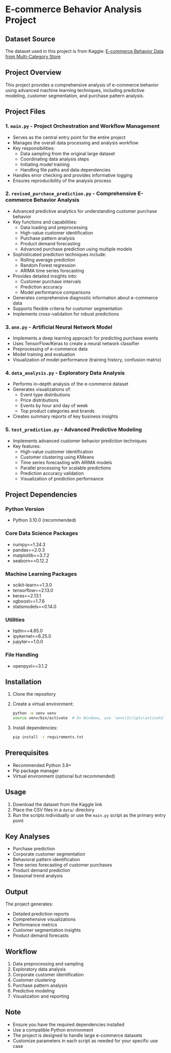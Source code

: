 # E-commerce Behavior Analysis Project

## Dataset Source
The dataset used in this project is from Kaggle: [E-commerce Behavior Data from Multi-Category Store](https://www.kaggle.com/datasets/mkechinov/ecommerce-behavior-data-from-multi-category-store/data)

## Project Overview
This project provides a comprehensive analysis of e-commerce behavior using advanced machine learning techniques, including predictive modeling, customer segmentation, and purchase pattern analysis.

## Project Files

### 1. `main.py` - Project Orchestration and Workflow Management
- Serves as the central entry point for the entire project
- Manages the overall data processing and analysis workflow
- Key responsibilities:
  - Data sampling from the original large dataset
  - Coordinating data analysis steps
  - Initiating model training
  - Handling file paths and data dependencies
- Handles error checking and provides informative logging
- Ensures reproducibility of the analysis process

### 2. `revised_purchase_prediction.py` - Comprehensive E-commerce Behavior Analysis
- Advanced predictive analytics for understanding customer purchase behavior
- Key functions and capabilities:
  - Data loading and preprocessing
  - High-value customer identification
  - Purchase pattern analysis
  - Product demand forecasting
  - Advanced purchase prediction using multiple models
- Sophisticated prediction techniques include:
  - Rolling average prediction
  - Random Forest regression
  - ARIMA time series forecasting
- Provides detailed insights into:
  - Customer purchase intervals
  - Prediction accuracy
  - Model performance comparisons
- Generates comprehensive diagnostic information about e-commerce data
- Supports flexible criteria for customer segmentation
- Implements cross-validation for robust predictions

### 3. `ann.py` - Artificial Neural Network Model
- Implements a deep learning approach for predicting purchase events
- Uses TensorFlow/Keras to create a neural network classifier
- Preprocessing of e-commerce data
- Model training and evaluation
- Visualization of model performance (training history, confusion matrix)

### 4. `data_analysis.py` - Exploratory Data Analysis
- Performs in-depth analysis of the e-commerce dataset
- Generates visualizations of:
  - Event type distributions
  - Price distributions
  - Events by hour and day of week
  - Top product categories and brands
- Creates summary reports of key business insights

### 5. `test_prediction.py` - Advanced Predictive Modeling
- Implements advanced customer behavior prediction techniques
- Key features:
  - High-value customer identification
  - Customer clustering using KMeans
  - Time series forecasting with ARIMA models
  - Parallel processing for scalable predictions
  - Prediction accuracy validation
  - Visualization of prediction performance

## Project Dependencies

### Python Version
- Python 3.10.0 (recommended)

### Core Data Science Packages
- numpy==1.24.3
- pandas==2.0.3
- matplotlib==3.7.2
- seaborn==0.12.2

### Machine Learning Packages
- scikit-learn==1.3.0
- tensorflow==2.13.0
- keras==2.13.1
- xgboost==1.7.6
- statsmodels==0.14.0

### Utilities
- tqdm==4.65.0
- ipykernel==6.25.0
- jupyter==1.0.0

### File Handling
- openpyxl==3.1.2

## Installation

1. Clone the repository
2. Create a virtual environment:
   ```bash
   python -m venv venv
   source venv/bin/activate  # On Windows, use `venv\Scripts\activate`
   ```

3. Install dependencies:
   ```bash
   pip install -r requirements.txt
   ```

## Prerequisites
- Recommended Python 3.8+
- Pip package manager
- Virtual environment (optional but recommended)

## Usage
1. Download the dataset from the Kaggle link
2. Place the CSV files in a `data/` directory
3. Run the scripts individually or use the `main.py` script as the primary entry point

## Key Analyses
- Purchase prediction
- Corporate customer segmentation
- Behavioral pattern identification
- Time series forecasting of customer purchases
- Product demand prediction
- Seasonal trend analysis

## Output
The project generates:
- Detailed prediction reports
- Comprehensive visualizations
- Performance metrics
- Customer segmentation insights
- Product demand forecasts

## Workflow
1. Data preprocessing and sampling
2. Exploratory data analysis
3. Corporate customer identification
4. Customer clustering
5. Purchase pattern analysis
6. Predictive modeling
7. Visualization and reporting

## Note
- Ensure you have the required dependencies installed
- Use a compatible Python environment
- The project is designed to handle large e-commerce datasets
- Customize parameters in each script as needed for your specific use case
